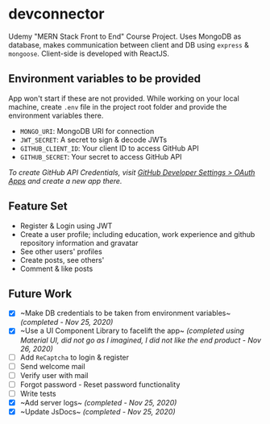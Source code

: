 # devconnector

Udemy "MERN Stack Front to End" Course Project. Uses MongoDB as database, makes communication between client and DB using `express` & `mongoose`. Client-side is developed with ReactJS.

## Environment variables to be provided

App won't start if these are not provided. While working on your local machine, create `.env` file in the project root folder and provide the environment variables there.

- `MONGO_URI`: MongoDB URI for connection
- `JWT_SECRET`: A secret to sign & decode JWTs
- `GITHUB_CLIENT_ID`: Your client ID to access GitHub API
- `GITHUB_SECRET`: Your secret to access GitHub API

_To create GitHub API Credentials, visit [GitHub Developer Settings > OAuth Apps](https://github.com/settings/developers) and create a new app there._

## Feature Set

- Register & Login using JWT
- Create a user profile; including education, work experience and github repository information and gravatar
- See other users' profiles
- Create posts, see others'
- Comment & like posts

## Future Work

- [x] ~Make DB credentials to be taken from environment variables~ _(completed - Nov 25, 2020)_
- [x] ~Use a UI Component Library to facelift the app~ _(completed using Material UI, did not go as I imagined, I did not like the end product - Nov 26, 2020)_
- [ ] Add `ReCaptcha` to login & register
- [ ] Send welcome mail
- [ ] Verify user with mail
- [ ] Forgot password - Reset password functionality
- [ ] Write tests
- [x] ~Add server logs~ _(completed - Nov 25, 2020)_
- [x] ~Update JsDocs~ _(completed - Nov 25, 2020)_
